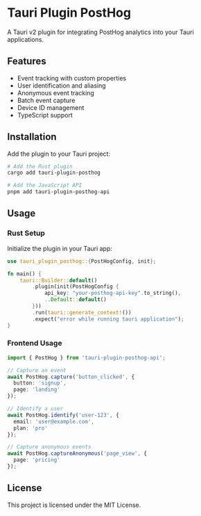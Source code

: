 # Tauri Plugin PostHog

A Tauri v2 plugin for integrating PostHog analytics into your Tauri applications.

## Features

- Event tracking with custom properties
- User identification and aliasing
- Anonymous event tracking
- Batch event capture
- Device ID management
- TypeScript support

## Installation

Add the plugin to your Tauri project:

```bash
# Add the Rust plugin
cargo add tauri-plugin-posthog

# Add the JavaScript API
pnpm add tauri-plugin-posthog-api
```

## Usage

### Rust Setup

Initialize the plugin in your Tauri app:

```rust
use tauri_plugin_posthog::{PostHogConfig, init};

fn main() {
    tauri::Builder::default()
        .plugin(init(PostHogConfig {
            api_key: "your-posthog-api-key".to_string(),
            ..Default::default()
        }))
        .run(tauri::generate_context!())
        .expect("error while running tauri application");
}
```

### Frontend Usage

```typescript
import { PostHog } from 'tauri-plugin-posthog-api';

// Capture an event
await PostHog.capture('button_clicked', {
  button: 'signup',
  page: 'landing'
});

// Identify a user
await PostHog.identify('user-123', {
  email: 'user@example.com',
  plan: 'pro'
});

// Capture anonymous events
await PostHog.captureAnonymous('page_view', {
  page: 'pricing'
});
```

## License

This project is licensed under the MIT License.
